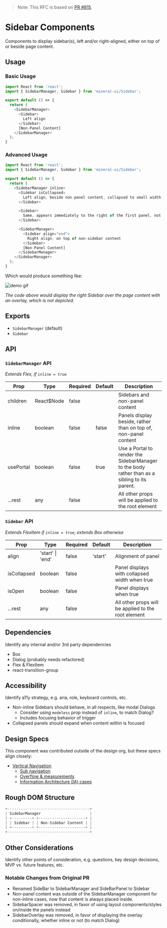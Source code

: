 > Note: This RFC is based on [PR #815](https://github.com/mineral-ui/mineral-ui/pull/815).

# Sidebar Components

Components to display sidebar(s), left and/or right-aligned, either on top of or beside page content.

## Usage

### Basic Usage

```javascript
import React from 'react';
import { SidebarManager, Sidebar } from 'mineral-ui/Sidebar';

export default () => {
  return (
    <SidebarManager>
      <Sidebar>
        Left align
      </Sidebar>
      [Non-Panel Content]
    </SidebarManager>
  );
}
```

### Advanced Usage

```javascript
import React from 'react';
import { SidebarManager, Sidebar } from 'mineral-ui/Sidebar';

export default () => {
  return (
    <SidebarManager inline>
      <Sidebar isCollapsed>
        Left align, beside non-panel content, collapsed to small width
      </Sidebar>

      <Sidebar>
        Same, appears immediately to the right of the first panel, not collapsed
      </Sidebar>

      <SidebarManager>
        <Sidebar align="end">
          Right align, on top of non-sidebar content
        </Sidebar>
        [Non-Panel Content]
      </SidebarManager>
    </SidebarManager>
  );
}
```

Which would produce something like:

![demo gif](https://user-images.githubusercontent.com/12184856/51675863-39d0ef80-1fd5-11e9-8ed8-2ff23a85e367.gif)

_The code above would display the right Sidebar over the page content with an overlay, which is not depicted._

## Exports

* `SidebarManager` (default)
* `Sidebar`

## API

### `SidebarManager` API

_Extends Flex, if `inline = true`_

| Prop | Type | Required | Default | Description |
| ---- | ---- | -------- | ------- | ----------- |
| children | React$Node | false | | Sidebars and non-panel content |
| inline | boolean | false | false | Panels display beside, rather than on top of, non-panel content |
| usePortal | boolean | false | true | Use a Portal to render the SidebarManager to the body rather than as a sibling to its parent. |
| ...rest | any | false | | All other props will be applied to the root element |

### `Sidebar` API

_Extends FlexItem if `inline = true`; extends Box otherwise_

| Prop | Type | Required | Default | Description |
| ---- | ---- | -------- | ------- | ----------- |
| align | 'start' \| 'end' | false | 'start' | Alignment of panel |
| isCollapsed | boolean | false | | Panel displays with collapsed width when true |
| isOpen | boolean | false | | Panel displays when true |
| ...rest | any | false | | All other props will be applied to the root element |

## Dependencies

Identify any internal and/or 3rd party dependencies

* Box
* Dialog (probably needs refactored)
* Flex & FlexItem
* react-transition-group

## Accessibility

Identify a11y strategy, e.g. aria, role, keyboard controls, etc.

* Non-inline Sidebars should behave, in all respects, like modal Dialogs
    * Consider using `modeless` prop instead of `inline`, to match Dialog?
    * Includes focusing behavior of trigger
* Collapsed panels should expand when content within is focused

## Design Specs

This component was contributed outside of the design org, but these specs align closely:

- [Vertical Navigation](https://preview.uxpin.com/871cc8a4f408b19ba0af468631cd762258212741#/pages/90319558/simulate/no-panels?mode=i)
    - [Sub navigation](https://preview.uxpin.com/871cc8a4f408b19ba0af468631cd762258212741#/pages/90319565/simulate/no-panels?mode=i)
    - [Overflow & measurements](https://preview.uxpin.com/871cc8a4f408b19ba0af468631cd762258212741#/pages/90319572/simulate/no-panels?mode=i)
    - [Information Architecture (IA) cases](https://preview.uxpin.com/871cc8a4f408b19ba0af468631cd762258212741#/pages/92335488/simulate/no-panels?mode=i)

## Rough DOM Structure

```js
+-------------------------------------+
| SidebarManager                      |
| +---------+ +---------------------+ |
| | Sidebar | | Non-Sidebar Content | |
| +---------+ +---------------------+ |
+-------------------------------------+
```

## Other Considerations

Identify other points of consideration, e.g. questions, key design decisions, MVP vs. future features, etc.

### Notable Changes from Original PR

* Renamed SideBar to SidebarManager and SideBarPanel to Sidebar
* Non-panel content was outside of the SidebarManager component for non-inline cases, now that content is always placed inside.
* SidebarSpacer was removed, in favor of using layout components/styles on/inside the panels instead
* SidebarOverlay was removed, in favor of displaying the overlay conditionally, whether inline or not (to match Dialog)
